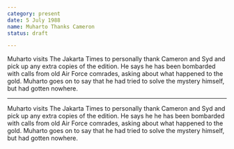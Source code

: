 ```yaml
---
category: present
date: 5 July 1988
name: Muharto Thanks Cameron
status: draft

---
```

Muharto 
visits The Jakarta Times to personally thank Cameron and Syd and pick up any extra copies of the edition. He says
he has been bombarded with calls from old Air Force comrades, asking
about what happened to the gold. Muharto goes on to say that he had
tried to solve the mystery himself, but had gotten nowhere.

------

Muharto 
visits The Jakarta Times to personally thank Cameron and Syd and pick up any extra copies of the edition. He says
he he has been bombarded with calls from old Air Force comrades, asking
about what happened to the gold. Muharto goes on to say that he had
tried to solve the mystery himself, but had gotten nowhere.

